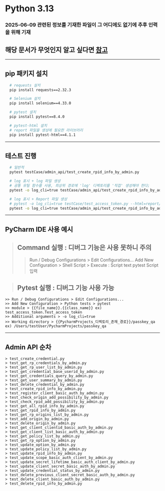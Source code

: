 # Python 3.13

### 2025-06-09 관련된 정보를 기재한 파일이 그 어디에도 없기에 추후 인력을 위해 기재
## 해당 문서가 무엇인지 알고 싶다면 [참고](https://docs.github.com/ko/get-started/writing-on-github/getting-started-with-writing-and-formatting-on-github/basic-writing-and-formatting-syntax)

---

## pip 패키지 설치

```bash
  # requests 설치
  pip install requests==2.32.3
```

```bash
  # Selenium 설치
  pip install selenium==4.33.0
```

```bash
  # pytest 설치
  pip install pytest==8.4.0
```

```bash
  # pytest-html 설치
  # report 파일을 생성에 필요한 라이브러리
  pip install pytest-html==4.1.1
```

---

## 테스트 진행

```bash
  # 일반적
  pytest testCase/admin_api/test_create_rpid_info_by_admin.py
```

```bash
  # log 표시 + log 파일 생성
  # 공통 유틸 함수를 사용, 최상위 경로에 'log' 디렉토리를 '직접' 생성해야 한다;
  pytest -o log_cli=true testCase/admin_api/test_create_rpid_info_by_admin.py
```

```bash
  # log 표시 + Report 파일 생성
  # pytest -o log_cli=true testCase/test_access_token.py --html=report/{{report_file_name}}.html --self-contained-html
  pytest -o log_cli=true testCase/admin_api/test_create_rpid_info_by_admin.py --html=report/"report_create_rpid_info_by_admin_$(date +%Y%m%d%H%M%S).html" --self-contained-html
```

---

## PyCharm IDE 사용 예시

> ## Command 실행 : 디버그 기능은 사용 못하니 주의
>> Run / Debug Configurations > Edit Configurations...
>> Add New Configuration > Shell Script > Execute : Script text
>> pytest Script 입력

> ## Pytest 실행 : 디버그 기능 사용 가능
```
>> Run / Debug Configurations > Edit Configurations...
>> Add New Configuration > Python tests > pytest
>> module > {{file_name}}.{{class_name}} ex) test_access_token.Test_access_token
>> Additional arguments > -o log_cli=true
>> Working directory > {{PycharmProjects_디렉토리_존재_경로}}/passkey_qa ex) /Users/testUser/PycharmProjects/passkey_qa
```

---

## Admin API 순차
```
> test_create_credential.py
> test_get_rp_credentials_by_admin.py
> test_get_rp_user_list_by_admin.py
> test_get_credential_base_userid_by_admin.py
> test_get_credentials_query_by_admin.py
> test_get_user_summary_by_admin.py
> test_delete_credential_by_admin.py
> test_create_rpid_info_by_admin.py
> test_register_client_basic_auth_by_admin.py
> test_check_origin_add_possibility_by_admin.py
> test_check_rpid_add_possibility_by_admin.py
> test_get_all_rpid_info_by_admin.py
> test_get_rpid_info_by_admin.py
> test_get_rp_origins_list_by_admin.py
> test_add_origin_by_admin.py
> test_delete_origin_by_admin.py
> test_get_client_clientid_basic_auth_by_admin.py
> test_get_client_list_basic_auth_by_admin.py
> test_get_policy_list_by_admin.py
> test_get_rp_option_by_admin.py
> test_update_option_by_admin.py
> test_update_policy_list_by_admin.py
> test_update_rpid_info_by_admin.py
> test_update_scope_basic_auth_client_by_admin.py
> test_update_secret_lifetime_basic_auth_client_by_admin.py
> test_update_client_secret_basic_auth_by_admin.py
> test_update_credential_status_by_admin.py
> test_delete_previous_client_secret_basic_auth_by_admin.py
> test_delete_client_basic_auth_by_admin.py
> test_delete_rpid_info_by_admin.py
```